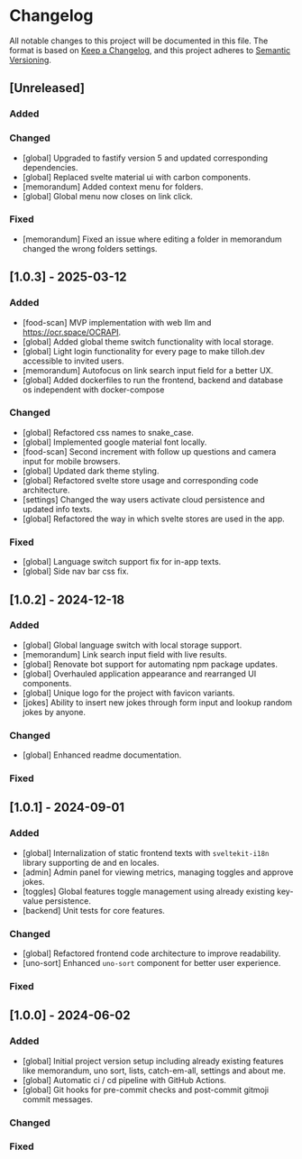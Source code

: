 # Changelog

All notable changes to this project will be documented in this file.
The format is based on [Keep a Changelog](https://keepachangelog.com/en/1.0.0/),
and this project adheres to [Semantic Versioning](https://semver.org/spec/v2.0.0.html).

## [Unreleased]

### Added

### Changed

- [global] Upgraded to fastify version 5 and updated corresponding dependencies.
- [global] Replaced svelte material ui with carbon components.
- [memorandum] Added context menu for folders.
- [global] Global menu now closes on link click.

### Fixed

- [memorandum] Fixed an issue where editing a folder in memorandum changed the wrong folders settings.

## [1.0.3] - 2025-03-12

### Added
- [food-scan] MVP implementation with web llm and https://ocr.space/OCRAPI.
- [global] Added global theme switch functionality with local storage.
- [global] Light login functionality for every page to make tilloh.dev accessible to invited users.
- [memorandum] Autofocus on link search input field for a better UX.
- [global] Added dockerfiles to run the frontend, backend and database os independent with docker-compose

### Changed
- [global] Refactored css names to snake_case.
- [global] Implemented google material font locally.
- [food-scan] Second increment with follow up questions and camera input for mobile browsers.
- [global] Updated dark theme styling.
- [global] Refactored svelte store usage and corresponding code architecture.
- [settings] Changed the way users activate cloud persistence and updated info texts.
- [global] Refactored the way in which svelte stores are used in the app.

### Fixed
- [global] Language switch support fix for in-app texts.
- [global] Side nav bar css fix.

## [1.0.2] - 2024-12-18

### Added
- [global] Global language switch with local storage support.
- [memorandum] Link search input field with live results.
- [global] Renovate bot support for automating npm package updates.
- [global] Overhauled application appearance and rearranged UI components.
- [global] Unique logo for the project with favicon variants.
- [jokes] Ability to insert new jokes through form input and lookup random jokes by anyone.

### Changed
- [global] Enhanced readme documentation.

### Fixed

## [1.0.1] - 2024-09-01

### Added
- [global] Internalization of static frontend texts with `sveltekit-i18n` library supporting de and en locales.
- [admin] Admin panel for viewing metrics, managing toggles and approve jokes.
- [toggles] Global features toggle management using already existing key-value persistence.
- [backend] Unit tests for core features.

### Changed
- [global] Refactored frontend code architecture to improve readability.
- [uno-sort] Enhanced `uno-sort` component for better user experience.

### Fixed

## [1.0.0] - 2024-06-02

### Added
- [global] Initial project version setup including already existing features like memorandum, uno sort, lists, catch-em-all, settings and about me.
- [global] Automatic ci / cd pipeline with GitHub Actions.
- [global] Git hooks for pre-commit checks and post-commit gitmoji commit messages.

### Changed

### Fixed
